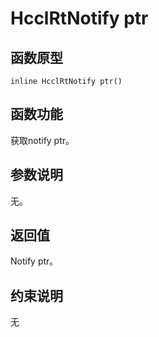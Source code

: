 # HcclRtNotify ptr 

## 函数原型<a name="zh-cn_topic_0000001956458649_section3238mcpsimp"></a>

```
inline HcclRtNotify ptr()
```

## 函数功能<a name="zh-cn_topic_0000001956458649_section3241mcpsimp"></a>

获取notify ptr。

## 参数说明<a name="zh-cn_topic_0000001956458649_section3244mcpsimp"></a>

无。

## 返回值<a name="zh-cn_topic_0000001956458649_section3247mcpsimp"></a>

Notify ptr。

## 约束说明<a name="zh-cn_topic_0000001956458649_section3250mcpsimp"></a>

无

